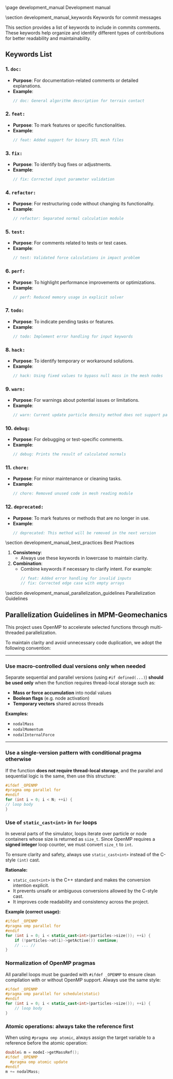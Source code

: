 \page development_manual Development manual

\section development_manual_keywords Keywords for commit messages

This section provides a list of keywords to include in commits comments. These keywords help organize and identify different types of contributions for better readability and maintainability.

## Keywords List

### **1.** `doc:`
- **Purpose**: For documentation-related comments or detailed explanations.
- **Example**:
  ```cpp
  // doc: General algorithm description for terrain contact
  ```

### **2.** `feat:`
- **Purpose**: To mark features or specific functionalities.
- **Example**:
  ```cpp
  // feat: Added support for binary STL mesh files
  ```

### **3.** `fix:`
- **Purpose**: To identify bug fixes or adjustments.
- **Example**:
  ```cpp
  // fix: Corrected input parameter validation
  ```

### **4.** `refactor:`
- **Purpose**: For restructuring code without changing its functionality.
- **Example**:
  ```cpp
  // refactor: Separated normal calculation module
  ```

### **5.** `test:`
- **Purpose**: For comments related to tests or test cases.
- **Example**:
  ```cpp
  // test: Validated force calculations in impact problem
  ```

### **6.** `perf:`
- **Purpose**: To highlight performance improvements or optimizations.
- **Example**:
  ```cpp
  // perf: Reduced memory usage in explicit solver
  ```

### **7.** `todo:`
- **Purpose**: To indicate pending tasks or features.
- **Example**:
  ```cpp
  // todo: Implement error handling for input keywords
  ```

### **8.** `hack:`
- **Purpose**: To identify temporary or workaround solutions.
- **Example**:
  ```cpp
  // hack: Using fixed values to bypass null mass in the mesh nodes
  ```

### **9.** `warn:`
- **Purpose**: For warnings about potential issues or limitations.
- **Example**:
  ```cpp
  // warn: Current update particle density method does not support particle shear changes
  ```

### **10.** `debug:`
- **Purpose**: For debugging or test-specific comments.
- **Example**:
  ```cpp
  // debug: Prints the result of calculated normals
  ```

### **11.** `chore:`
- **Purpose**: For minor maintenance or cleaning tasks.
- **Example**:
  ```cpp
  // chore: Removed unused code in mesh reading module
  ```

### **12.** `deprecated:`
- **Purpose**: To mark features or methods that are no longer in use.
- **Example**:
  ```cpp
  // deprecated: This method will be removed in the next version
  ```

\section development_manual_best_practices Best Practices

1. **Consistency**:
   - Always use these keywords in lowercase to maintain clarity.
2. **Combination**:
   - Combine keywords if necessary to clarify intent. For example:
     ```cpp
     // feat: Added error handling for invalid inputs
     // fix: Corrected edge case with empty arrays
     ```


\section development_manual_parallelization_guidelines Parallelization Guidelines

## Parallelization Guidelines in MPM-Geomechanics

This project uses OpenMP to accelerate selected functions through multi-threaded parallelization.

To maintain clarity and avoid unnecessary code duplication, we adopt the following convention:

---

### Use macro-controlled dual versions **only when needed**

Separate sequential and parallel versions (using `#if defined(...)`) **should be used only** when the function requires thread-local storage such as:

- **Mass or force accumulation** into nodal values
- **Boolean flags** (e.g. node activation)
- **Temporary vectors** shared across threads

**Examples:**  
- `nodalMass`  
- `nodalMomentum`  
- `nodalInternalForce`

---

### Use a single-version pattern with conditional pragma otherwise

If the function **does not require thread-local storage**, and the parallel and sequential logic is the same, then use this structure:

```cpp
#ifdef _OPENMP
#pragma omp parallel for
#endif
for (int i = 0; i < N; ++i) {
// loop body
}
```

### Use of `static_cast<int>` in `for` loops

In several parts of the simulator, loops iterate over particle or node containers whose size is returned as `size_t`. Since OpenMP requires a **signed integer** loop counter, we must convert `size_t` to `int`.

To ensure clarity and safety, always use `static_cast<int>` instead of the C-style `(int)` cast.

**Rationale:**
- `static_cast<int>` is the C++ standard and makes the conversion intention explicit.  
- It prevents unsafe or ambiguous conversions allowed by the C-style cast.  
- It improves code readability and consistency across the project.

**Example (correct usage):**
```cpp
#ifdef _OPENMP
#pragma omp parallel for
#endif
for (int i = 0; i < static_cast<int>(particles->size()); ++i) {
	if (!particles->at(i)->getActive()) continue;
	// ... //
}
```
### Normalization of OpenMP pragmas

All parallel loops must be guarded with `#ifdef _OPENMP` to ensure clean compilation with or without OpenMP support. Always use the same style:

```cpp
#ifdef _OPENMP
#pragma omp parallel for schedule(static)
#endif
for (int i = 0; i < static_cast<int>(particles->size()); ++i) {
	// loop body
}
```

### Atomic operations: always take the reference first

When using `#pragma omp atomic`, always assign the target variable to a reference before the atomic operation:

```cpp
double& m = nodeI->getMassRef();
#ifdef _OPENMP
  #pragma omp atomic update
#endif
m += nodalMass;
```
